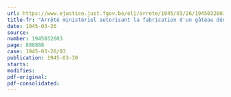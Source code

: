 ```yaml
---
url: https://www.ejustice.just.fgov.be/eli/arrete/1945/03/26/1945032603/justel
title-fr: "Arrêté ministériel autorisant la fabrication d'un gâteau dénommé "Nid de Pâques""
date: 1945-03-26
source:
number: 1945032603
page: 888888
case: 1945-03-26/03
publication: 1945-03-30
starts:
modifies:
pdf-original:
pdf-consolidated:
---
```


